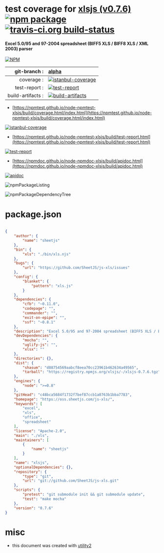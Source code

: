 # test coverage for  [xlsjs (v0.7.6)](https://oss.sheetjs.com/js-xls/)  [![npm package](https://img.shields.io/npm/v/npmtest-xlsjs.svg?style=flat-square)](https://www.npmjs.org/package/npmtest-xlsjs) [![travis-ci.org build-status](https://api.travis-ci.org/npmtest/node-npmtest-xlsjs.svg)](https://travis-ci.org/npmtest/node-npmtest-xlsjs)
#### Excel 5.0/95 and 97-2004 spreadsheet (BIFF5 XLS / BIFF8 XLS / XML 2003) parser

[![NPM](https://nodei.co/npm/xlsjs.png?downloads=true&downloadRank=true&stars=true)](https://www.npmjs.com/package/xlsjs)

| git-branch : | [alpha](https://github.com/npmtest/node-npmtest-xlsjs/tree/alpha)|
|--:|:--|
| coverage : | [![istanbul-coverage](https://npmtest.github.io/node-npmtest-xlsjs/build/coverage.badge.svg)](https://npmtest.github.io/node-npmtest-xlsjs/build/coverage.html/index.html)|
| test-report : | [![test-report](https://npmtest.github.io/node-npmtest-xlsjs/build/test-report.badge.svg)](https://npmtest.github.io/node-npmtest-xlsjs/build/test-report.html)|
| build-artifacts : | [![build-artifacts](https://npmtest.github.io/node-npmtest-xlsjs/glyphicons_144_folder_open.png)](https://github.com/npmtest/node-npmtest-xlsjs/tree/gh-pages/build)|

- [https://npmtest.github.io/node-npmtest-xlsjs/build/coverage.html/index.html](https://npmtest.github.io/node-npmtest-xlsjs/build/coverage.html/index.html)

[![istanbul-coverage](https://npmtest.github.io/node-npmtest-xlsjs/build/screenCapture.buildCi.browser.%252Ftmp%252Fbuild%252Fcoverage.lib.html.png)](https://npmtest.github.io/node-npmtest-xlsjs/build/coverage.html/index.html)

- [https://npmtest.github.io/node-npmtest-xlsjs/build/test-report.html](https://npmtest.github.io/node-npmtest-xlsjs/build/test-report.html)

[![test-report](https://npmtest.github.io/node-npmtest-xlsjs/build/screenCapture.buildCi.browser.%252Ftmp%252Fbuild%252Ftest-report.html.png)](https://npmtest.github.io/node-npmtest-xlsjs/build/test-report.html)

- [https://npmdoc.github.io/node-npmdoc-xlsjs/build/apidoc.html](https://npmdoc.github.io/node-npmdoc-xlsjs/build/apidoc.html)

[![apidoc](https://npmdoc.github.io/node-npmdoc-xlsjs/build/screenCapture.buildCi.browser.%252Ftmp%252Fbuild%252Fapidoc.html.png)](https://npmdoc.github.io/node-npmdoc-xlsjs/build/apidoc.html)

![npmPackageListing](https://npmtest.github.io/node-npmtest-xlsjs/build/screenCapture.npmPackageListing.svg)

![npmPackageDependencyTree](https://npmtest.github.io/node-npmtest-xlsjs/build/screenCapture.npmPackageDependencyTree.svg)



# package.json

```json

{
    "author": {
        "name": "sheetjs"
    },
    "bin": {
        "xls": "./bin/xls.njs"
    },
    "bugs": {
        "url": "https://github.com/SheetJS/js-xls/issues"
    },
    "config": {
        "blanket": {
            "pattern": "xls.js"
        }
    },
    "dependencies": {
        "cfb": "~0.11.0",
        "codepage": "",
        "commander": "",
        "exit-on-epipe": "",
        "ssf": "~0.8.1"
    },
    "description": "Excel 5.0/95 and 97-2004 spreadsheet (BIFF5 XLS / BIFF8 XLS / XML 2003) parser",
    "devDependencies": {
        "mocha": "",
        "uglify-js": "",
        "xlsx": ""
    },
    "directories": {},
    "dist": {
        "shasum": "d88754569aabcf8eea70cc23961b462634a49565",
        "tarball": "https://registry.npmjs.org/xlsjs/-/xlsjs-0.7.6.tgz"
    },
    "engines": {
        "node": ">=0.8"
    },
    "gitHead": "c48bca5684f1732f7bef87ccb1a0763b1bba7783",
    "homepage": "https://oss.sheetjs.com/js-xls/",
    "keywords": [
        "excel",
        "xls",
        "office",
        "spreadsheet"
    ],
    "license": "Apache-2.0",
    "main": "./xls",
    "maintainers": [
        {
            "name": "sheetjs"
        }
    ],
    "name": "xlsjs",
    "optionalDependencies": {},
    "repository": {
        "type": "git",
        "url": "git://github.com/SheetJS/js-xls.git"
    },
    "scripts": {
        "pretest": "git submodule init && git submodule update",
        "test": "make mocha"
    },
    "version": "0.7.6"
}
```



# misc
- this document was created with [utility2](https://github.com/kaizhu256/node-utility2)
